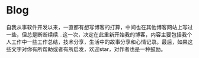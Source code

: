 # Blog
自我从事软件开发以来，一直都有想写博客的打算，中间也在其他博客网站上写过一些，但总是断断续续...这一次，决定在此重新开始我的博客，内容主要包括我个人工作中一些工作总结，技术分享，生活中的故事分享和心情记录。最后，如果这些文字对你有所帮助或者有所启发，欢迎star，对作者也是一种鼓励。

